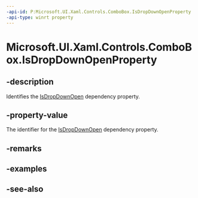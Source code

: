 ```yaml
---
-api-id: P:Microsoft.UI.Xaml.Controls.ComboBox.IsDropDownOpenProperty
-api-type: winrt property
---
```


<!-- Property syntax
public Windows.UI.Xaml.DependencyProperty IsDropDownOpenProperty { get; }
-->

# Microsoft.UI.Xaml.Controls.ComboBox.IsDropDownOpenProperty

## -description
Identifies the [IsDropDownOpen](combobox_isdropdownopen.md) dependency property.

## -property-value
The identifier for the [IsDropDownOpen](combobox_isdropdownopen.md) dependency property.

## -remarks

## -examples

## -see-also

